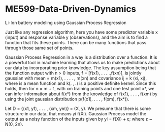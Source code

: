 # ME599-Data-Driven-Dynamics
Li-Ion battery modeling using Gaussian Process Regression

Just like any regression algorithm, here you have some predictor variable x (input) and response variable y (observations), and the aim is to find a function that fits these points. There can be many functions that pass through those same set of points. 

Gaussian Process Regression in a way is a distribution over a function. It is a powerful tool in machine learning that allows us to make predictions about our data by incorporating prior knowledge. The key assumption being that the function output with n > 0 inputs, f = [f(x1), . . . .,f(xn)], is jointly gaussian with mean  = m(x1), . . . . , m(xn) and covariance ij = k (xi, xj),  where  is a mean function and k(. , .) is a positive definite kernel. Since this holds, then for n = m + 1,  with xm training points and one test point x*, we can infer information about f(x*) from the knowledge of f(x1), . . . , f(xm) by using the joint gaussian distribution p(f(x1), . . . , f(xm), f(x*)). 

Let D = {(x1, y1), . . . , (xm, ym)} = (X, y). We presume that there is some structure in our data, that means yi  f(Xi). Gaussian Process model the output as a noisy function of the inputs given by yi  = f(Xi) + ε; where ε ~ N(0, 2n).


